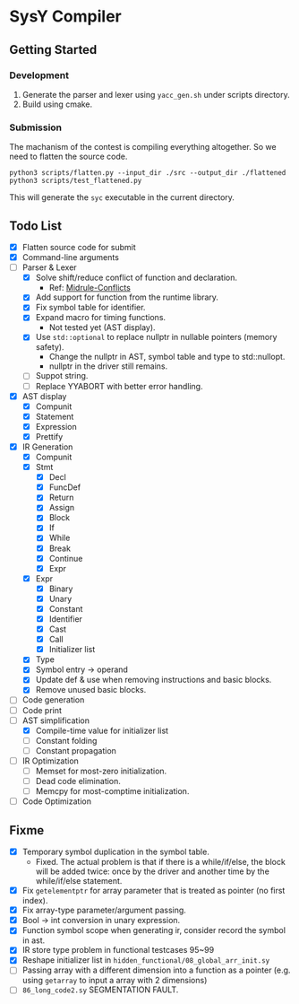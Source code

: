 # SysY Compiler

## Getting Started

### Development

1. Generate the parser and lexer using `yacc_gen.sh` under scripts directory.
2. Build using cmake.

### Submission

The machanism of the contest is compiling everything altogether. So we need to flatten the source code.

```shell
python3 scripts/flatten.py --input_dir ./src --output_dir ./flattened
python3 scripts/test_flattened.py
```

This will generate the `syc` executable in the current directory.

## Todo List

- [x] Flatten source code for submit
- [x] Command-line arguments
- [ ] Parser & Lexer
  - [x] Solve shift/reduce conflict of function and declaration.
    - Ref: [Midrule-Conflicts](https://www.gnu.org/software/bison/manual/html_node/Midrule-Conflicts.html)
  - [x] Add support for function from the runtime library.
  - [x] Fix symbol table for identifier.
  - [x] Expand macro for timing functions.
    - Not tested yet (AST display).
  - [x] Use `std::optional` to replace nullptr in nullable pointers (memory safety).
    - Change the nullptr in AST, symbol table and type to std::nullopt.
    - nullptr in the driver still remains.
  - [ ] Suppot string.
  - [ ] Replace YYABORT with better error handling.
- [x] AST display
  - [x] Compunit
  - [x] Statement
  - [x] Expression
  - [x] Prettify
- [x] IR Generation
  - [x] Compunit
  - [x] Stmt
    - [x] Decl
    - [x] FuncDef
    - [x] Return
    - [x] Assign
    - [x] Block
    - [x] If
    - [x] While
    - [x] Break
    - [x] Continue
    - [x] Expr
  - [x] Expr
    - [x] Binary
    - [x] Unary
    - [x] Constant
    - [x] Identifier
    - [x] Cast
    - [x] Call
    - [x] Initializer list
  - [x] Type
  - [x] Symbol entry -> operand
  - [x] Update def & use when removing instructions and basic blocks.
  - [x] Remove unused basic blocks.
- [ ] Code generation
- [ ] Code print
- [ ] AST simplification
  - [x] Compile-time value for initializer list
  - [ ] Constant folding
  - [ ] Constant propagation
- [ ] IR Optimization
  - [ ] Memset for most-zero initialization.
  - [ ] Dead code elimination.
  - [ ] Memcpy for most-comptime initialization.
- [ ] Code Optimization

## Fixme

- [x] Temporary symbol duplication in the symbol table.
  - Fixed. The actual problem is that if there is a while/if/else, the block will be added twice: once by the driver and another time by the while/if/else statement.
- [x] Fix `getelementptr` for array parameter that is treated as pointer (no first index).
- [x] Fix array-type parameter/argument passing.
- [x] Bool -> int conversion in unary expression.
- [x] Function symbol scope when generating ir, consider record the symbol in ast.
- [x] IR store type problem in functional testcases 95~99
- [x] Reshape initializer list in `hidden_functional/08_global_arr_init.sy`
- [ ] Passing array with a different dimension into a function as a pointer (e.g. using `getarray` to input a array with 2 dimensions)
- [ ] `86_long_code2.sy` SEGMENTATION FAULT.
